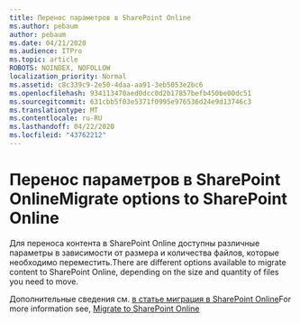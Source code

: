```yaml
---
title: Перенос параметров в SharePoint Online
ms.author: pebaum
author: pebaum
ms.date: 04/21/2020
ms.audience: ITPro
ms.topic: article
ROBOTS: NOINDEX, NOFOLLOW
localization_priority: Normal
ms.assetid: c8c339c9-2e50-4daa-aa91-3eb5053e2bc6
ms.openlocfilehash: 934113470aed0dcc0d2b17857befb450be00dc51
ms.sourcegitcommit: 631cbb5f03e5371f0995e976536d24e9d13746c3
ms.translationtype: MT
ms.contentlocale: ru-RU
ms.lasthandoff: 04/22/2020
ms.locfileid: "43762212"
---
```

# <a name="migrate-options-to-sharepoint-online"></a><span data-ttu-id="7bc45-102">Перенос параметров в SharePoint Online</span><span class="sxs-lookup"><span data-stu-id="7bc45-102">Migrate options to SharePoint Online</span></span>

<span data-ttu-id="7bc45-103">Для переноса контента в SharePoint Online доступны различные параметры в зависимости от размера и количества файлов, которые необходимо переместить.</span><span class="sxs-lookup"><span data-stu-id="7bc45-103">There are different options available to migrate content to SharePoint Online, depending on the size and quantity of files you need to move.</span></span>
  
<span data-ttu-id="7bc45-104">Дополнительные сведения см. [в статье миграция в SharePoint Online](https://go.microsoft.com/fwlink/?linkid-2022029)</span><span class="sxs-lookup"><span data-stu-id="7bc45-104">For more information see, [Migrate to SharePoint Online](https://go.microsoft.com/fwlink/?linkid-2022029)</span></span>
  

